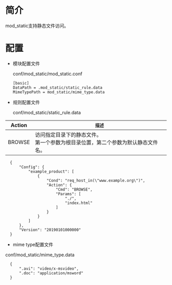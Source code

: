 # 简介 

mod_static支持静态文件访问。

# 配置

- 模块配置文件

  conf/mod_static/mod_static.conf

  ```
  [basic]
  DataPath = .mod_static/static_rule.data
  MimeTypePath = mod_static/mime_type.data

  ```

- 规则配置文件

  conf/mod_static/static_rule.data

| Action                    | `描述`                             |
| ------------------------- | ---------------------------------- |
| BROWSE                    | 访问指定目录下的静态文件。 <br>第一个参数为根目录位置，第二个参数为默认静态文件名。|

  ```
    {
        "Config": {
            "example_product": [
                {
                    "Cond": "req_host_in(\"www.example.org\")",
                    "Action": {
                        "Cmd": "BROWSE",
                        "Params": [
                            "./",
                            "index.html"
                        ]
                    }
                }
            ]
        },
        "Version": "20190101000000"
    }
  ```

 - mime type配置文件

  conf/mod_static/mime_type.data

  ```
    {
        ".avi": "video/x-msvideo",
        ".doc": "application/msword"
    }
  ```

